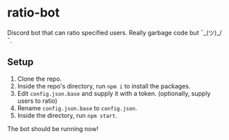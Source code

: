 # ratio-bot
Discord bot that can ratio specified users. Really garbage code but ¯\_(ツ)_/¯.

## Setup
1. Clone the repo.
2. Inside the repo's directory, run `npm i` to install the packages.
3. Edit `config.json.base` and supply it with a token. (optionally, supply users to ratio)
4. Rename `config.json.base` to `config.json`.
5. Inside the directory, run `npm start`.

The bot should be running now!
